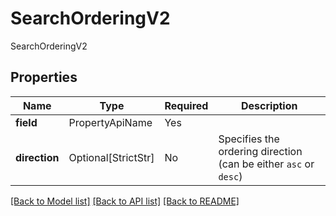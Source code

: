 # SearchOrderingV2

SearchOrderingV2

## Properties
| Name | Type | Required | Description |
| ------------ | ------------- | ------------- | ------------- |
**field** | PropertyApiName | Yes |  |
**direction** | Optional[StrictStr] | No | Specifies the ordering direction (can be either `asc` or `desc`) |


[[Back to Model list]](../../../README.md#models-v1-link) [[Back to API list]](../../README.md#documentation-for-api-endpoints) [[Back to README]](../../README.md)

